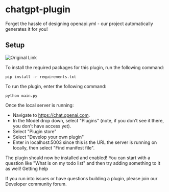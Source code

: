 # chatgpt-plugin

Forget the hassle of designing openapi.yml - our project automatically generates it for you!

## Setup 
![Original Link](https://github.com/openai/plugins-quickstart)

To install the required packages for this plugin, run the following command:
```
pip install -r requirements.txt
```

To run the plugin, enter the following command:

```
python main.py
```

Once the local server is running:

- Navigate to https://chat.openai.com.
- In the Model drop down, select "Plugins" (note, if you don't see it there, you don't have access yet).
- Select "Plugin store"
- Select "Develop your own plugin"
- Enter in localhost:5003 since this is the URL the server is running on locally, then select "Find manifest file".

The plugin should now be installed and enabled! You can start with a question like "What is on my todo list" and then try adding something to it as well!
Getting help

If you run into issues or have questions building a plugin, please join our Developer community forum.
